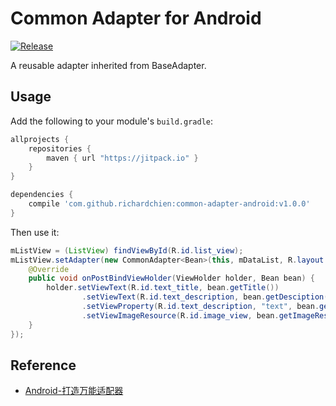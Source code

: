 # Common Adapter for Android

[![Release](https://jitpack.io/v/richardchien/common-adapter-android.svg)](https://jitpack.io/#richardchien/common-adapter-android)

A reusable adapter inherited from BaseAdapter.

## Usage

Add the following to your module's `build.gradle`:

```groovy
allprojects {
    repositories {
        maven { url "https://jitpack.io" }
    }
}

dependencies {
    compile 'com.github.richardchien:common-adapter-android:v1.0.0'
}
```

Then use it:

```java
mListView = (ListView) findViewById(R.id.list_view);
mListView.setAdapter(new CommonAdapter<Bean>(this, mDataList, R.layout.list_item) {
    @Override
    public void onPostBindViewHolder(ViewHolder holder, Bean bean) {
        holder.setViewText(R.id.text_title, bean.getTitle())
                .setViewText(R.id.text_description, bean.getDesciption())
                .setViewProperty(R.id.text_description, "text", bean.getDesciption() + " Changed")
                .setViewImageResource(R.id.image_view, bean.getImageResId());
    }
});
```

## Reference

- [Android-打造万能适配器](http://www.imooc.com/learn/372)
